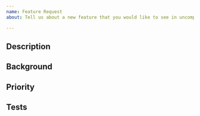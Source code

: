 ```yaml
---
name: Feature Request
about: Tell us about a new feature that you would like to see in uncompyle6

---
```


## Description

<!-- Add a short description of the feature. This might
include same input and output. -->

## Background

<!-- Add any additional background for the
feature, for example: user scenarios, or the value of the feature. -->

## Priority

<!-- If this is important for a particular public good state that here.
     If this is blocking some important activity let us know what activity it blocks.

	 Otherwise, we'll assume this has the lowest priority in addressing.
	 -->

## Tests
<!-- _This section is optional._

Add text with suggestions on how to test the feature,
if it is not obvious.
-->
